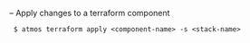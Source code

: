– Apply changes to a terraform component

```shell
 $ atmos terraform apply <component-name> -s <stack-name>
```
